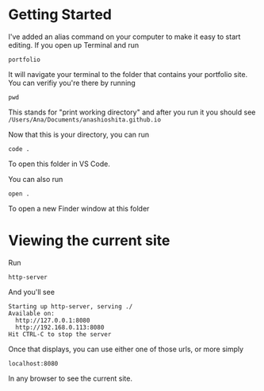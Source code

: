 # Getting Started

I've added an alias command on your computer to make it easy to start editing. If you open up Terminal and run

```
portfolio
```
It will navigate your terminal to the folder that contains your portfolio site.
You can verifiy you're there by running

```
pwd
```

This stands for "print working directory" and after you run it you should see `/Users/Ana/Documents/anashioshita.github.io`

Now that this is your directory, you can run

```
code .
```

To open this folder in VS Code.

You can also run

```
open .
```

To open a new Finder window at this folder

# Viewing the current site

Run

```
http-server
```

And you'll see

```
Starting up http-server, serving ./
Available on:
  http://127.0.0.1:8080
  http://192.168.0.113:8080
Hit CTRL-C to stop the server
```

Once that displays, you can use either one of those urls, or more simply

```
localhost:8080
```

In any browser to see the current site.


